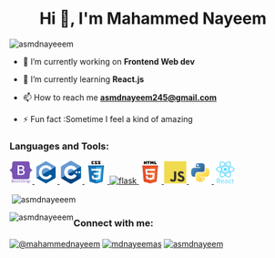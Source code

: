 <h1 align="center">Hi 👋, I'm Mahammed Nayeem</h1>
<p align="left"> <img src="https://komarev.com/ghpvc/?username=asmdnayeeem&label=Profile%20views&color=0e75b6&style=flat" alt="asmdnayeeem" /> </p>

- 🔭 I’m currently working on **Frontend Web dev**

- 🌱 I’m currently learning **React.js**

- 📫 How to reach me **asmdnayeem245@gmail.com**

- ⚡ Fun fact :Sometime I feel a kind of amazing


<h3 align="left">Languages and Tools:</h3>
<p align="left"> <a href="https://getbootstrap.com" target="_blank" rel="noreferrer"> <img src="https://raw.githubusercontent.com/devicons/devicon/master/icons/bootstrap/bootstrap-plain-wordmark.svg" alt="bootstrap" width="40" height="40"/> </a> <a href="https://www.cprogramming.com/" target="_blank" rel="noreferrer"> <img src="https://raw.githubusercontent.com/devicons/devicon/master/icons/c/c-original.svg" alt="c" width="40" height="40"/> </a> <a href="https://www.w3schools.com/cpp/" target="_blank" rel="noreferrer"> <img src="https://raw.githubusercontent.com/devicons/devicon/master/icons/cplusplus/cplusplus-original.svg" alt="cplusplus" width="40" height="40"/> </a> <a href="https://www.w3schools.com/css/" target="_blank" rel="noreferrer"> <img src="https://raw.githubusercontent.com/devicons/devicon/master/icons/css3/css3-original-wordmark.svg" alt="css3" width="40" height="40"/> </a> <a href="https://flask.palletsprojects.com/" target="_blank" rel="noreferrer"> <img src="https://www.vectorlogo.zone/logos/pocoo_flask/pocoo_flask-icon.svg" alt="flask" width="40" height="40"/> </a> <a href="https://www.w3.org/html/" target="_blank" rel="noreferrer"> <img src="https://raw.githubusercontent.com/devicons/devicon/master/icons/html5/html5-original-wordmark.svg" alt="html5" width="40" height="40"/> </a> <a href="https://developer.mozilla.org/en-US/docs/Web/JavaScript" target="_blank" rel="noreferrer"> <img src="https://raw.githubusercontent.com/devicons/devicon/master/icons/javascript/javascript-original.svg" alt="javascript" width="40" height="40"/> </a> <a href="https://www.python.org" target="_blank" rel="noreferrer"> <img src="https://raw.githubusercontent.com/devicons/devicon/master/icons/python/python-original.svg" alt="python" width="40" height="40"/> </a> <a href="https://reactjs.org/" target="_blank" rel="noreferrer"> <img src="https://raw.githubusercontent.com/devicons/devicon/master/icons/react/react-original-wordmark.svg" alt="react" width="40" height="40"/> </a> </p>

<p>&nbsp;<img align="center" src="https://github-readme-stats.vercel.app/api?username=asmdnayeeem&show_icons=true&locale=en" alt="asmdnayeeem" /></p>
<p><img align="left" src="https://github-readme-stats.vercel.app/api/top-langs?username=asmdnayeeem&show_icons=true&locale=en&layout=compact" alt="asmdnayeeem" /></p>

<h3 align="left" display="flex">Connect with me:</h3>
<p align="left">
<a href="https://twitter.com/@mahammednayeem" target="blank"><img align="center" src="https://raw.githubusercontent.com/rahuldkjain/github-profile-readme-generator/master/src/images/icons/Social/twitter.svg" alt="@mahammednayeem" height="30" width="40" /></a>
<a href="https://linkedin.com/in/mdnayeemas" target="blank"><img align="center" src="https://raw.githubusercontent.com/rahuldkjain/github-profile-readme-generator/master/src/images/icons/Social/linked-in-alt.svg" alt="mdnayeemas" height="30" width="40" /></a>
<a href="https://instagram.com/asmdnayeem" target="blank"><img align="center" src="https://raw.githubusercontent.com/rahuldkjain/github-profile-readme-generator/master/src/images/icons/Social/instagram.svg" alt="asmdnayeem" height="30" width="40" /></a>
</p>
